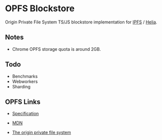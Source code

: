 # OPFS Blockstore

Origin Private File System TS/JS blockstore implementation for
[IPFS](https://ipfs.io) / [Helia](https://github.com/ipfs/helia).

## Notes

- Chrome OPFS storage quota is around 2GB.

## Todo

- Benchmarks
- Webworkers
- Sharding

## OPFS Links

- [Specification](https://fs.spec.whatwg.org/)

- [MDN](https://developer.mozilla.org/en-US/docs/Web/API/File_System_API/Origin_private_file_system)

- [The origin private file system](https://web.dev/articles/origin-private-file-system)
